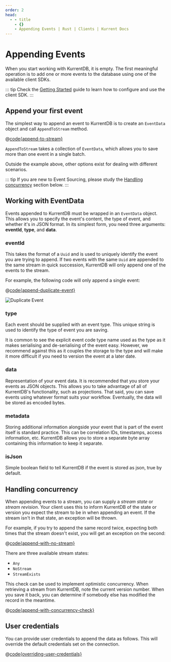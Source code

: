 ```yaml
---
order: 2
head:
  - - title
    - {}
    - Appending Events | Rust | Clients | Kurrent Docs
---
```


# Appending Events

When you start working with KurrentDB, it is empty. The first meaningful operation is to add one or more events to the database using one of the available client SDKs.

::: tip
Check the [Getting Started](getting-started.md) guide to learn how to configure and use the client SDK.
:::

## Append your first event

The simplest way to append an event to KurrentDB is to create an `EventData` object and call `AppendToStream` method.

@[code{append-to-stream}](@grpc:appending_events.rs)

`AppendToStream` takes a collection of `EventData`, which allows you to save more than one event in a single batch.
 
Outside the example above, other options exist for dealing with different scenarios. 

::: tip
If you are new to Event Sourcing, please study the [Handling concurrency](#handling-concurrency) section below.
:::

## Working with EventData

Events appended to KurrentDB must be wrapped in an `EventData` object. This allows you to specify the event's content, the type of event, and whether it's in JSON format. In its simplest form, you need three arguments:  **eventId**, **type**, and **data**.

### eventId

This takes the format of a `Uuid` and is used to uniquely identify the event you are trying to append. If two events with the same `Uuid` are appended to the same stream in quick succession, KurrentDB will only append one of the events to the stream. 

For example, the following code will only append a single event:

@[code{append-duplicate-event}](@grpc:appending_events.rs)

![Duplicate Event](../images/duplicate-event.png)

### type

Each event should be supplied with an event type. This unique string is used to identify the type of event you are saving. 

It is common to see the explicit event code type name used as the type as it makes serialising and de-serialising of the event easy. However, we recommend against this as it couples the storage to the type and will make it more difficult if you need to version the event at a later date.

### data

Representation of your event data. It is recommended that you store your events as JSON objects.  This allows you to take advantage of all of KurrentDB's functionality, such as projections. That said, you can save events using whatever format suits your workflow. Eventually, the data will be stored as encoded bytes.

### metadata

Storing additional information alongside your event that is part of the event itself is standard practice. This can be correlation IDs, timestamps, access information, etc. KurrentDB allows you to store a separate byte array containing this information to keep it separate.

### isJson

Simple boolean field to tell KurrentDB if the event is stored as json, true by default.

## Handling concurrency

When appending events to a stream, you can supply a *stream state* or *stream revision*. Your client uses this to inform KurrentDB of the state or version you expect the stream to be in when appending an event. If the stream isn't in that state, an exception will be thrown. 

For example, if you try to append the same record twice, expecting both times that the stream doesn't exist, you will get an exception on the second:

@[code{append-with-no-stream}](@grpc:appending_events.rs)

There are three available stream states: 
- `Any`
- `NoStream`
- `StreamExists`

This check can be used to implement optimistic concurrency. When retrieving a stream from KurrentDB, note the current version number. When you save it back, you can determine if somebody else has modified the record in the meantime.

@[code{append-with-concurrency-check}](@grpc:appending_events.rs)

<!-- ## Options TODO -->

## User credentials

You can provide user credentials to append the data as follows. This will override the default credentials set on the connection.

@[code{overriding-user-credentials}](@grpc:appending_events.rs)

